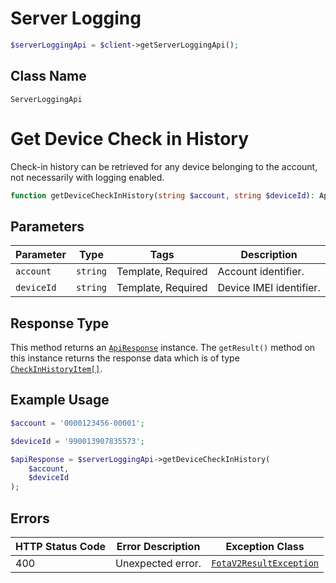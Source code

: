 # Server Logging

```php
$serverLoggingApi = $client->getServerLoggingApi();
```

## Class Name

`ServerLoggingApi`


# Get Device Check in History

Check-in history can be retrieved for any device belonging to the account, not necessarily with logging enabled.

```php
function getDeviceCheckInHistory(string $account, string $deviceId): ApiResponse
```

## Parameters

| Parameter | Type | Tags | Description |
|  --- | --- | --- | --- |
| `account` | `string` | Template, Required | Account identifier. |
| `deviceId` | `string` | Template, Required | Device IMEI identifier. |

## Response Type

This method returns an [`ApiResponse`](../../doc/api-response.md) instance. The `getResult()` method on this instance returns the response data which is of type [`CheckInHistoryItem[]`](../../doc/models/check-in-history-item.md).

## Example Usage

```php
$account = '0000123456-00001';

$deviceId = '990013907835573';

$apiResponse = $serverLoggingApi->getDeviceCheckInHistory(
    $account,
    $deviceId
);
```

## Errors

| HTTP Status Code | Error Description | Exception Class |
|  --- | --- | --- |
| 400 | Unexpected error. | [`FotaV2ResultException`](../../doc/models/fota-v2-result-exception.md) |

